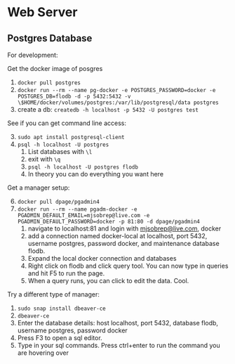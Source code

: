 # Web Server

## Postgres Database

For development:

Get the docker image of posgres

1. `docker pull postgres`
2. `docker run --rm --name pg-docker -e POSTGRES_PASSWORD=docker -e POSTGRES_DB=flodb -d -p 5432:5432 -v \$HOME/docker/volumes/postgres:/var/lib/postgresql/data postgres`
3. create a db: `createdb -h localhost -p 5432 -U postgres test`

See if you can get command line access:

3. `sudo apt install postgresql-client`
4. `psql -h localhost -U postgres`
    1. List databases with `\l`
    2. exit with `\q`
    3. `psql -h localhost -U postgres flodb`
    4. In theory you can do everything you want here

Get a manager setup:

6. `docker pull dpage/pgadmin4`
7. `docker run --rm --name pgadm-docker -e PGADMIN_DEFAULT_EMAIL=mjsobrep@live.com -e PGADMIN_DEFAULT_PASSWORD=docker -p 81:80 -d dpage/pgadmin4`
    1. navigate to localhost:81 and login with mjsobrep@live.com, docker
    2. add a connection named docker-local at localhost, port 5432,
       username postgres, password docker, and maintenance database flodb.
    3. Expand the local docker connection and databases
    4. Right click on flodb and click query tool. You can now type in queries
       and hit F5 to run the page.
    5. When a query runs, you can click to edit the data. Cool.

Try a different type of manager:

1. `sudo snap install dbeaver-ce`
2. `dbeaver-ce`
3. Enter the database details: host localhost, port 5432, database flodb, username
   postgres, password docker
4. Press F3 to open a sql editor.
5. Type in your sql commands. Press ctrl+enter to run the command you are hovering over

